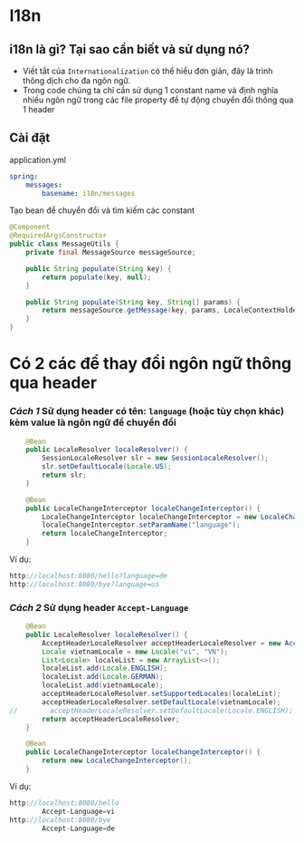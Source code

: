 # I18n

## i18n là gì? Tại sao cần biết và sử dụng nó?

- Viết tắt của `Internationalization` có thể hiểu đơn giản, đây là trình thông dịch cho đa ngôn ngữ.
- Trong code chúng ta chỉ cần sử dụng 1 constant name và định nghĩa nhiều ngôn ngữ trong các file property để tự động chuyển đổi thông qua 1 header

## Cài đặt

application.yml

```yml
spring:
    messages:
        basename: i18n/messages
```

Tạo bean để chuyển đổi và tìm kiếm các constant

```java
@Component
@RequiredArgsConstructor
public class MessageUtils {
    private final MessageSource messageSource;

    public String populate(String key) {
        return populate(key, null);
    }

    public String populate(String key, String[] params) {
        return messageSource.getMessage(key, params, LocaleContextHolder.getLocale());
    }
}
```

# Có 2 các để thay đổi ngôn ngữ thông qua header


### *Cách 1* Sử dụng header có tên: `language`  (hoặc tùy chọn khác) kèm value là ngôn ngữ để chuyển đổi

```java
    @Bean
    public LocaleResolver localeResolver() {
        SessionLocaleResolver slr = new SessionLocaleResolver();
        slr.setDefaultLocale(Locale.US);
        return slr;
    }

    @Bean
    public LocaleChangeInterceptor localeChangeInterceptor() {
        LocaleChangeInterceptor localeChangeInterceptor = new LocaleChangeInterceptor();
        localeChangeInterceptor.setParamName("language");
        return localeChangeInterceptor;
    }
```

Ví dụ:
```java
http://localhost:8080/hello?language=de
http://localhost:8080/bye?language=us

```

### *Cách 2* Sử dụng header `Accept-Language`

```java
    @Bean
    public LocaleResolver localeResolver() {
        AcceptHeaderLocaleResolver acceptHeaderLocaleResolver = new AcceptHeaderLocaleResolver();
        Locale vietnamLocale = new Locale("vi", "VN");
        List<Locale> localeList = new ArrayList<>();
        localeList.add(Locale.ENGLISH);
        localeList.add(Locale.GERMAN);
        localeList.add(vietnamLocale);
        acceptHeaderLocaleResolver.setSupportedLocales(localeList);
        acceptHeaderLocaleResolver.setDefaultLocale(vietnamLocale);
//        acceptHeaderLocaleResolver.setDefaultLocale(Locale.ENGLISH);
        return acceptHeaderLocaleResolver;
    }

    @Bean
    public LocaleChangeInterceptor localeChangeInterceptor() {
        return new LocaleChangeInterceptor();
    }
```

Ví dụ:
```java
http://localhost:8080/hello
        Accept-Language=vi
http://localhost:8080/bye
        Accept-Language=de
```
